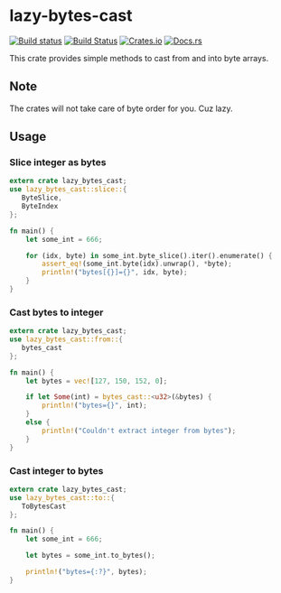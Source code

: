 # lazy-bytes-cast

[![Build status](https://ci.appveyor.com/api/projects/status/hox713p4a6enyfym/branch/master?svg=true)](https://ci.appveyor.com/project/DoumanAsh/lazy-bytes-cast/branch/master)
[![Build Status](https://travis-ci.org/DoumanAsh/lazy-bytes-cast.svg?branch=master)](https://travis-ci.org/DoumanAsh/lazy-bytes-cast)
[![Crates.io](https://img.shields.io/crates/v/lazy-bytes-cast.svg)](https://crates.io/crates/lazy-bytes-cast)
[![Docs.rs](https://docs.rs/lazy-bytes-cast/badge.svg)](https://docs.rs/crate/lazy-bytes-cast/)

This crate provides simple methods to cast from and into byte arrays.

## Note

The crates will not take care of byte order for you. Cuz lazy.


## Usage

### Slice integer as bytes

```rust
extern crate lazy_bytes_cast;
use lazy_bytes_cast::slice::{
   ByteSlice,
   ByteIndex
};

fn main() {
    let some_int = 666;

    for (idx, byte) in some_int.byte_slice().iter().enumerate() {
        assert_eq!(some_int.byte(idx).unwrap(), *byte);
        println!("bytes[{}]={}", idx, byte);
    }
}
```

### Cast bytes to integer

```rust
extern crate lazy_bytes_cast;
use lazy_bytes_cast::from::{
   bytes_cast
};

fn main() {
    let bytes = vec![127, 150, 152, 0];

    if let Some(int) = bytes_cast::<u32>(&bytes) {
        println!("bytes={}", int);
    }
    else {
        println!("Couldn't extract integer from bytes");
    }
}
```

### Cast integer to bytes

```rust
extern crate lazy_bytes_cast;
use lazy_bytes_cast::to::{
   ToBytesCast
};

fn main() {
    let some_int = 666;

    let bytes = some_int.to_bytes();

    println!("bytes={:?}", bytes);
}
```

